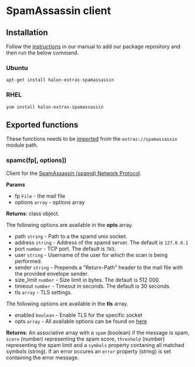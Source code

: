 # SpamAssassin client

## Installation

Follow the [instructions](https://docs.halon.io/manual/comp_install.html#installation) in our manual to add our package repository and then run the below command.

### Ubuntu

```
apt-get install halon-extras-spamassassin
```

### RHEL

```
yum install halon-extras-spamassassin
```

## Exported functions

These functions needs to be [imported](https://docs.halon.io/hsl/structures.html#import) from the `extras://spamassassin` module path.

### spamc(fp[, options])

Client for the [SpamAssassin (spamd) Network Protocol](https://github.com/apache/spamassassin/blob/trunk/spamd/PROTOCOL).

**Params**

- fp `File` - the mail file
- options `array` - options array

**Returns**: class object.

The following options are available in the **opts** array.

- path `string` - Path to a the spamd unix socket.
- address `string` - Address of the spamd server. The default is `127.0.0.1`
- port `number` - TCP port. The default is `783`.
- user `string` - Username of the user for which the scan is being performed.
- sender `string` - Prepends a "Return-Path" header to the mail file with the provided envelope sender.
- size_limit `number` - Size limit in bytes. The default is 512 000.
- timeout `number` - Timeout in seconds. The default is 30 seconds.
- tls `array` - TLS settings.

The following options are available in the **tls** array.

- enabled `boolean` - Enable TLS for the specific socket
- opts `array` - All available options can be found on [here](http://docs.halon.se/hsl/functions.html?highlight=tlssocket#TLSSocket)

**Returns**: An associative array with a `spam` (boolean) if the message is spam, `score` (number) representing the spam score, `threshold` (number) representing the spam limit and a `symbols` property contaning all matched symbols (string). If an error occures an `error` property (string) is set containing the error message.
